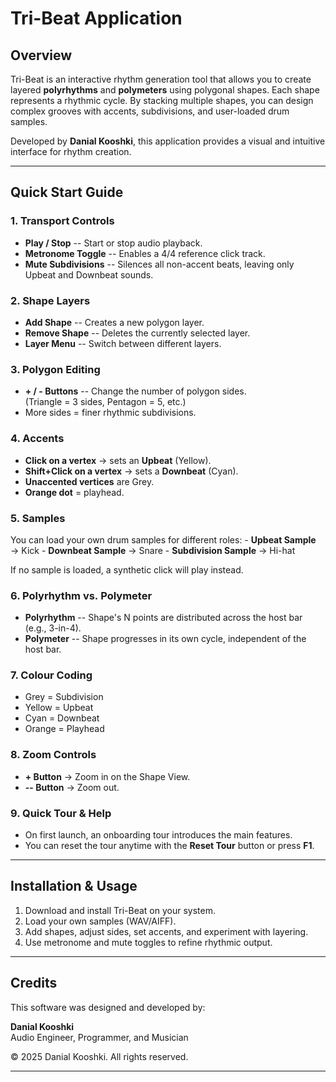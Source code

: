 # Tri-Beat Application

## Overview

Tri-Beat is an interactive rhythm generation tool that allows you to
create layered **polyrhythms** and **polymeters** using polygonal
shapes. Each shape represents a rhythmic cycle. By stacking multiple
shapes, you can design complex grooves with accents, subdivisions, and
user-loaded drum samples.

Developed by **Danial Kooshki**, this application provides a visual and
intuitive interface for rhythm creation.

------------------------------------------------------------------------

## Quick Start Guide

### 1. Transport Controls

-   **Play / Stop** -- Start or stop audio playback.
-   **Metronome Toggle** -- Enables a 4/4 reference click track.
-   **Mute Subdivisions** -- Silences all non-accent beats, leaving only
    Upbeat and Downbeat sounds.

### 2. Shape Layers

-   **Add Shape** -- Creates a new polygon layer.
-   **Remove Shape** -- Deletes the currently selected layer.
-   **Layer Menu** -- Switch between different layers.

### 3. Polygon Editing

-   **+ / - Buttons** -- Change the number of polygon sides.\
    (Triangle = 3 sides, Pentagon = 5, etc.)
-   More sides = finer rhythmic subdivisions.

### 4. Accents

-   **Click on a vertex** → sets an **Upbeat** (Yellow).
-   **Shift+Click on a vertex** → sets a **Downbeat** (Cyan).
-   **Unaccented vertices** are Grey.
-   **Orange dot** = playhead.

### 5. Samples

You can load your own drum samples for different roles: - **Upbeat
Sample** → Kick - **Downbeat Sample** → Snare - **Subdivision Sample** →
Hi-hat

If no sample is loaded, a synthetic click will play instead.

### 6. Polyrhythm vs. Polymeter

-   **Polyrhythm** -- Shape's N points are distributed across the host
    bar (e.g., 3-in-4).
-   **Polymeter** -- Shape progresses in its own cycle, independent of
    the host bar.

### 7. Colour Coding

-   Grey = Subdivision
-   Yellow = Upbeat
-   Cyan = Downbeat
-   Orange = Playhead

### 8. Zoom Controls

-   **+ Button** → Zoom in on the Shape View.
-   **-- Button** → Zoom out.

### 9. Quick Tour & Help

-   On first launch, an onboarding tour introduces the main features.
-   You can reset the tour anytime with the **Reset Tour** button or
    press **F1**.

------------------------------------------------------------------------

## Installation & Usage

1.  Download and install Tri-Beat on your system.
2.  Load your own samples (WAV/AIFF).
3.  Add shapes, adjust sides, set accents, and experiment with layering.
4.  Use metronome and mute toggles to refine rhythmic output.

------------------------------------------------------------------------

## Credits

This software was designed and developed by:

**Danial Kooshki**\
Audio Engineer, Programmer, and Musician

© 2025 Danial Kooshki. All rights reserved.

------------------------------------------------------------------------
